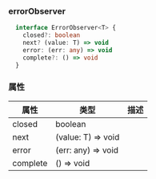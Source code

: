 ### errorObserver <icon badge type='interface'/> 
```ts
  interface ErrorObserver<T> {
    closed?: boolean
    next? (value: T) => void
    error: (err: any) => void
    complete?: () => void
  }
```
### 属性
| 属性 | 类型 | 描述 |
| --- | --- | --- |
| closed | boolean | |
| next | (value: T) => void | |
| error | (err: any) => void | |
| complete | () => void | |
